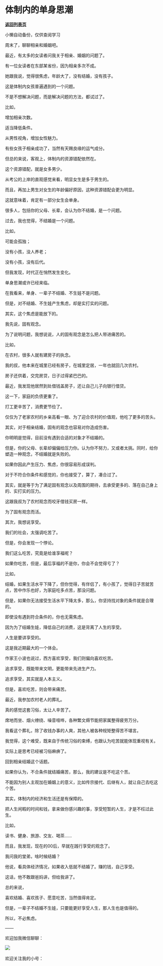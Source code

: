 # 体制内的单身思潮

[**返回列表页**](/gzh/费曼的小茶馆)

小懒自动备份，仅供查阅学习

周末了，聊聊相亲和婚姻吧。

  

最近，有太多的女读者问我关于相亲、婚姻的问题了。

  

有一位女读者在东部某省份，因为相亲多次不成。

  

她跟我说，觉得很焦虑，年龄大了，没有结婚，没有孩子。

  

这是体制内女孩普遍遇到的一个问题。

  

不是不想解决问题，而是解决问题的方法，都试过了。

  

比如，

  

增加相亲次数。

  

适当降低条件。

  

从男性视角，增加女性魅力。

  

有些女孩子相亲成功了，当然有天赐良缘的运气成分。

  

但总的来说，客观上，体制内的资源错配依然在。

  

这个资源错配，就是女多男少。

  

从考公的上岸的直观感觉来看，明显女生是多于男生的。

  

而且，再加上男生对女生的年龄偏好原因，这种资源错配会更为明显。

  

这就意味着，肯定有一部分女生会单身。

  

很多人，包括你的父母、长辈，会认为你不结婚，是一个问题。

  

过去，我也觉得，不结婚是一个问题。

  

比如，

  

可能会孤独；

  

没有小孩，没人养老；

  

没有小孩，没有后代。

  

但我发现，时代正在悄然发生变化。

  

单身思潮或许已经来临。

  

在我看来，单身、一辈子不结婚、不生娃不是问题。

  

但是，对不结婚、不生娃产生焦虑，却是实打实的问题。

  

其实，这个焦虑是能放下的。

  

我先说，固有观念。

  

为了说明问题，我想说说，人的固有观念是怎么把人带进痛苦的。

  

比如，

  

在农村，很多人就有建房子的执念。

  

我的叔，他本来在城里已经有房子，在城里定居，一年也就回几次农村。

  

房子还供着，交完房贷，日子过得紧巴巴的。

  

最近，我发现他居然到处借钱盖房子，还让自己儿子向银行借贷。

  

这一下，家庭的负债更重了。

  

打工更辛苦了，消费更节俭了。

  

仅仅为了老家农村的乡亲高看一眼、为了迎合农村的价值观，他吃了更多的苦头。

  

其实，对于相亲结婚，固有的观念也容易对你造成伤害。

  

你明明是觉得，目前没有遇到合适的对象才不结婚的。

  

但是，你的父母、长辈却偏偏给压力你。认为你不努力，又或者太挑。同时，给你塑造一种观念，不结婚就是失败的。

  

如果你因此产生压力、焦虑，你很容易形成误判。

  

对于不符合你条件和感觉的，你也接受了，算了，凑合过了。

  

其实，就是等于为了满足固有观念以及周围的期待，去承受更多的、落在自己身上的、实打实的压力。

  

这跟我叔为了农村观念而咬牙借钱买房一样。

  

为了固有观念而活。

  

其次，我想说享受。

  

我们的社会，太强调吃苦了。

  

但是，你会发现一个悖论。

  

我们这么吃苦，究竟是给谁享福呢？

  

如果你吃苦，但是，最后享福的不是你，你会不会觉得亏了？

  

比如，

  

结婚，如果生活水平下降了，但你觉得，有伴侣了，有小孩了，觉得日子苦就苦点，苦中作乐也好，为家庭吃多点苦，那没问题。

  

但是，如果你无法接受生活水平下降太多，那么，你坚持找对象的条件就是合理的。

  

即使没有遇到符合条件的，你也无需焦虑。

  

因为为了结婚生娃，降低自己的消费，这是背离了人生的享受。

  

人生是要讲享受的。

  

这是我近期最大的一个体会。

  

作家王小波也说过，西方喜欢享受，我们则偏向喜欢吃苦。

  

追求享受，既能带来文明，更能带来先进生产力。

  

追求享受，其实就是人本主义。

  

但是，喜欢吃苦，则会带来痛苦。

  

最近，我参加农村老人的葬礼。

  

真的感觉这套习俗，太让人辛苦了。

  

席地而坐、烟火缭绕、噪音喧哗，各种繁文缛节能把家属整得疲劳万分。

  

我看这个葬礼，除了收钱办事的人爽，其他人被各种规矩整得苦不堪言。

  

我觉得，这个难受，既来自于传统习俗的束缚，也跟认为吃苦就能体现重视有关。

  

实际上是思考已经被习俗麻痹了。

  

回到相亲结婚这个话题。

  

如果你认为，不合条件就结婚痛苦，那么，我的建议是不吃这个苦。

  

不能因为别人主观加在婚姻上的意义，比如传宗接代、后继有人，就让自己去吃这个苦。

  

其实，体制内的经济和生活还是有保障的。

  

把人生闲暇的时间和钱，拿来做你感兴趣的事，享受短暂的人生，才是不枉过此生。

  

比如，

  

读书、健身、旅游、交友、喝茶……

  

而且，我发现，现在的00后，早就在践行享受的观念了。

  

我问我的堂弟，啥时候结婚？

  

他说，看具体经济情况，如果收入低就不结婚了。赚的钱，自己享受。

  

这话，他不敢跟爸妈讲，但给我讲了。

  

总的来说，

  

喜欢结婚、喜欢孩子、愿意吃苦，当然值得肯定。

  

但是，一辈子不结婚不生娃，只要能更好享受人生，那人生也是值得的。

  

所以，不必焦虑。  

  

——

  

欢迎加我微信聊聊：

  

![](https://mmbiz.qpic.cn/mmbiz_jpg/4ufdCXwkRApsNFvz5mh3MBoBbZfJUMPiaOmF67FjNxbRY8rxLYQgib1pCMEu1wSqM956XnvVFc6CFKLiawsV5tOcA/640?wx_fmt=jpeg)​

  

欢迎关注我的小号：

  

  

